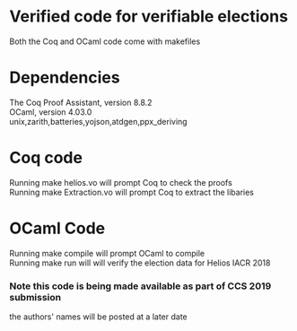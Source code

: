# Verified code for verifiable elections
Both the Coq and OCaml code come with makefiles 
# Dependencies 
The Coq Proof Assistant, version 8.8.2  
OCaml, version 4.03.0  
unix,zarith,batteries,yojson,atdgen,ppx_deriving
# Coq code
Running make helios.vo will prompt Coq to check the proofs  
Running make Extraction.vo will prompt Coq to extract the libaries
# OCaml Code
Running make compile will prompt OCaml to compile  
Running make run will will verify the election data for Helios IACR 2018  
### Note this code is being made available as part of CCS 2019 submission
the authors' names will be posted at a later date
